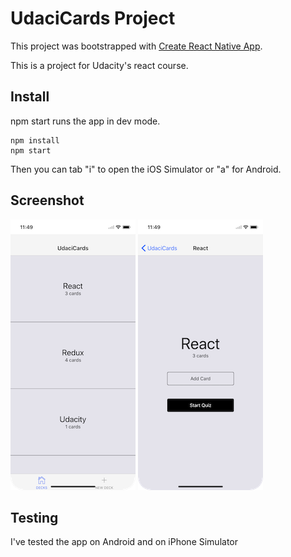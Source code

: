 # UdaciCards Project

This project was bootstrapped with [Create React Native App](https://github.com/react-community/create-react-native-app).

This is a project for Udacity's react course.

## Install

npm start runs the app in dev mode.

```
npm install
npm start
```
Then you can tab "i" to open the iOS Simulator or "a" for Android.

## Screenshot

<img src="/sim1.png" width=200px />
<img src="/sim2.png" width=200px />

## Testing

I've tested the app on Android and on iPhone Simulator

